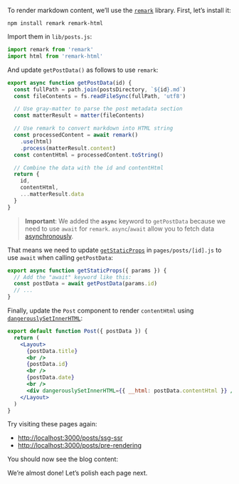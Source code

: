 To render markdown content, we’ll use the [`remark`](https://github.com/remarkjs/remark) library. First, let’s install it:

```shell
npm install remark remark-html
```

Import them in `lib/posts.js`:

```js
import remark from 'remark'
import html from 'remark-html'
```

And update `getPostData()` as follows to use `remark`:

```js
export async function getPostData(id) {
  const fullPath = path.join(postsDirectory, `${id}.md`)
  const fileContents = fs.readFileSync(fullPath, 'utf8')

  // Use gray-matter to parse the post metadata section
  const matterResult = matter(fileContents)

  // Use remark to convert markdown into HTML string
  const processedContent = await remark()
    .use(html)
    .process(matterResult.content)
  const contentHtml = processedContent.toString()

  // Combine the data with the id and contentHtml
  return {
    id,
    contentHtml,
    ...matterResult.data
  }
}
```

> **Important**: We added the **`async`** keyword to `getPostData` because we need to use `await` for `remark`. `async`/`await` allow you to fetch data [asynchronously](https://developer.mozilla.org/en-US/docs/Web/JavaScript/Reference/Statements/async_function).

That means we need to update [`getStaticProps`](https://www.nextjs.cn/docs/basic-features/data-fetching#getstaticprops-static-generation) in `pages/posts/[id].js` to use `await` when calling `getPostData`:

```js
export async function getStaticProps({ params }) {
  // Add the "await" keyword like this:
  const postData = await getPostData(params.id)
  // ...
}
```

Finally, update the `Post` component to render `contentHtml` using [`dangerouslySetInnerHTML`](https://reactjs.org/docs/dom-elements.html#dangerouslysetinnerhtml):

```jsx
export default function Post({ postData }) {
  return (
    <Layout>
      {postData.title}
      <br />
      {postData.id}
      <br />
      {postData.date}
      <br />
      <div dangerouslySetInnerHTML={{ __html: postData.contentHtml }} />
    </Layout>
  )
}
```

Try visiting these pages again:

+   [http://localhost:3000/posts/ssg-ssr](http://localhost:3000/posts/ssg-ssr)
+   [http://localhost:3000/posts/pre-rendering](http://localhost:3000/posts/pre-rendering)

You should now see the blog content:

We’re almost done! Let’s polish each page next.